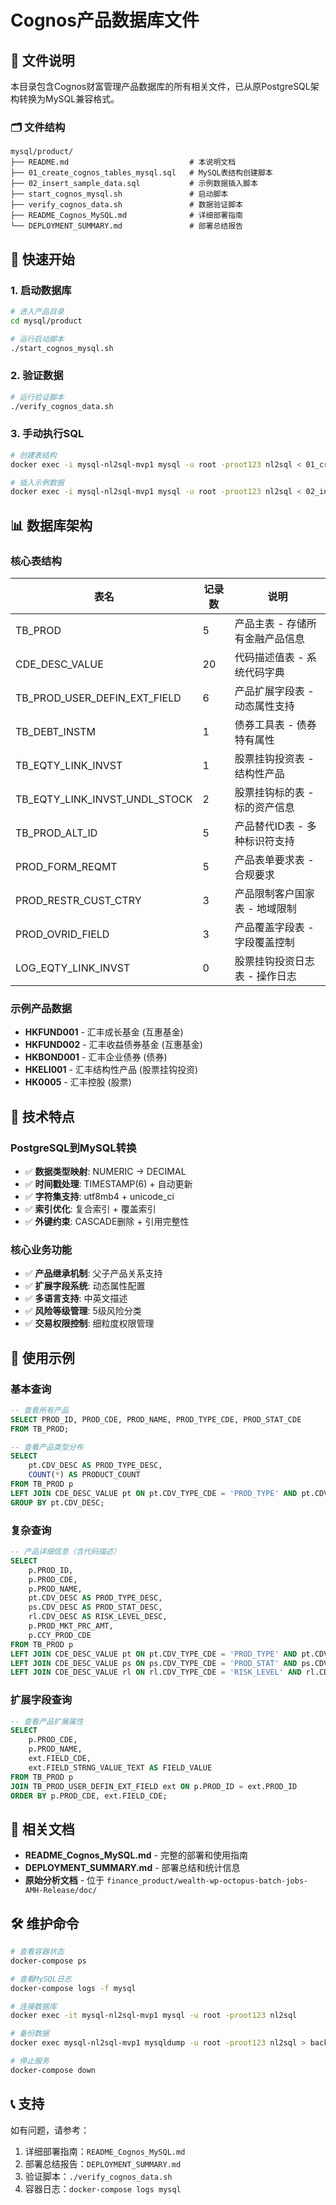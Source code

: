 # Cognos产品数据库文件

## 📁 文件说明

本目录包含Cognos财富管理产品数据库的所有相关文件，已从原PostgreSQL架构转换为MySQL兼容格式。

### 🗂️ 文件结构

```
mysql/product/
├── README.md                           # 本说明文档
├── 01_create_cognos_tables_mysql.sql   # MySQL表结构创建脚本
├── 02_insert_sample_data.sql           # 示例数据插入脚本
├── start_cognos_mysql.sh               # 启动脚本
├── verify_cognos_data.sh               # 数据验证脚本
├── README_Cognos_MySQL.md              # 详细部署指南
└── DEPLOYMENT_SUMMARY.md               # 部署总结报告
```

## 🚀 快速开始

### 1. 启动数据库

```bash
# 进入产品目录
cd mysql/product

# 运行启动脚本
./start_cognos_mysql.sh
```

### 2. 验证数据

```bash
# 运行验证脚本
./verify_cognos_data.sh
```

### 3. 手动执行SQL

```bash
# 创建表结构
docker exec -i mysql-nl2sql-mvp1 mysql -u root -proot123 nl2sql < 01_create_cognos_tables_mysql.sql

# 插入示例数据
docker exec -i mysql-nl2sql-mvp1 mysql -u root -proot123 nl2sql < 02_insert_sample_data.sql
```

## 📊 数据库架构

### 核心表结构

| 表名 | 记录数 | 说明 |
|------|--------|------|
| TB_PROD | 5 | 产品主表 - 存储所有金融产品信息 |
| CDE_DESC_VALUE | 20 | 代码描述值表 - 系统代码字典 |
| TB_PROD_USER_DEFIN_EXT_FIELD | 6 | 产品扩展字段表 - 动态属性支持 |
| TB_DEBT_INSTM | 1 | 债券工具表 - 债券特有属性 |
| TB_EQTY_LINK_INVST | 1 | 股票挂钩投资表 - 结构性产品 |
| TB_EQTY_LINK_INVST_UNDL_STOCK | 2 | 股票挂钩标的表 - 标的资产信息 |
| TB_PROD_ALT_ID | 5 | 产品替代ID表 - 多种标识符支持 |
| PROD_FORM_REQMT | 5 | 产品表单要求表 - 合规要求 |
| PROD_RESTR_CUST_CTRY | 3 | 产品限制客户国家表 - 地域限制 |
| PROD_OVRID_FIELD | 3 | 产品覆盖字段表 - 字段覆盖控制 |
| LOG_EQTY_LINK_INVST | 0 | 股票挂钩投资日志表 - 操作日志 |

### 示例产品数据

- **HKFUND001** - 汇丰成长基金 (互惠基金)
- **HKFUND002** - 汇丰收益债券基金 (互惠基金)
- **HKBOND001** - 汇丰企业债券 (债券)
- **HKELI001** - 汇丰结构性产品 (股票挂钩投资)
- **HK0005** - 汇丰控股 (股票)

## 🔧 技术特点

### PostgreSQL到MySQL转换

- ✅ **数据类型映射**: NUMERIC → DECIMAL
- ✅ **时间戳处理**: TIMESTAMP(6) + 自动更新
- ✅ **字符集支持**: utf8mb4 + unicode_ci
- ✅ **索引优化**: 复合索引 + 覆盖索引
- ✅ **外键约束**: CASCADE删除 + 引用完整性

### 核心业务功能

- ✅ **产品继承机制**: 父子产品关系支持
- ✅ **扩展字段系统**: 动态属性配置
- ✅ **多语言支持**: 中英文描述
- ✅ **风险等级管理**: 5级风险分类
- ✅ **交易权限控制**: 细粒度权限管理

## 📝 使用示例

### 基本查询

```sql
-- 查看所有产品
SELECT PROD_ID, PROD_CDE, PROD_NAME, PROD_TYPE_CDE, PROD_STAT_CDE 
FROM TB_PROD;

-- 查看产品类型分布
SELECT 
    pt.CDV_DESC AS PROD_TYPE_DESC,
    COUNT(*) AS PRODUCT_COUNT
FROM TB_PROD p
LEFT JOIN CDE_DESC_VALUE pt ON pt.CDV_TYPE_CDE = 'PROD_TYPE' AND pt.CDV_CDE = p.PROD_TYPE_CDE
GROUP BY pt.CDV_DESC;
```

### 复杂查询

```sql
-- 产品详细信息（含代码描述）
SELECT 
    p.PROD_ID,
    p.PROD_CDE,
    p.PROD_NAME,
    pt.CDV_DESC AS PROD_TYPE_DESC,
    ps.CDV_DESC AS PROD_STAT_DESC,
    rl.CDV_DESC AS RISK_LEVEL_DESC,
    p.PROD_MKT_PRC_AMT,
    p.CCY_PROD_CDE
FROM TB_PROD p
LEFT JOIN CDE_DESC_VALUE pt ON pt.CDV_TYPE_CDE = 'PROD_TYPE' AND pt.CDV_CDE = p.PROD_TYPE_CDE
LEFT JOIN CDE_DESC_VALUE ps ON ps.CDV_TYPE_CDE = 'PROD_STAT' AND ps.CDV_CDE = p.PROD_STAT_CDE
LEFT JOIN CDE_DESC_VALUE rl ON rl.CDV_TYPE_CDE = 'RISK_LEVEL' AND rl.CDV_CDE = p.RISK_LVL_CDE;
```

### 扩展字段查询

```sql
-- 查看产品扩展属性
SELECT 
    p.PROD_CDE,
    p.PROD_NAME,
    ext.FIELD_CDE,
    ext.FIELD_STRNG_VALUE_TEXT AS FIELD_VALUE
FROM TB_PROD p
JOIN TB_PROD_USER_DEFIN_EXT_FIELD ext ON p.PROD_ID = ext.PROD_ID
ORDER BY p.PROD_CDE, ext.FIELD_CDE;
```

## 🔗 相关文档

- **README_Cognos_MySQL.md** - 完整的部署和使用指南
- **DEPLOYMENT_SUMMARY.md** - 部署总结和统计信息
- **原始分析文档** - 位于 `finance_product/wealth-wp-octopus-batch-jobs-AMH-Release/doc/`

## 🛠️ 维护命令

```bash
# 查看容器状态
docker-compose ps

# 查看MySQL日志
docker-compose logs -f mysql

# 连接数据库
docker exec -it mysql-nl2sql-mvp1 mysql -u root -proot123 nl2sql

# 备份数据
docker exec mysql-nl2sql-mvp1 mysqldump -u root -proot123 nl2sql > backup.sql

# 停止服务
docker-compose down
```

## 📞 支持

如有问题，请参考：
1. 详细部署指南：`README_Cognos_MySQL.md`
2. 部署总结报告：`DEPLOYMENT_SUMMARY.md`
3. 验证脚本：`./verify_cognos_data.sh`
4. 容器日志：`docker-compose logs mysql`
